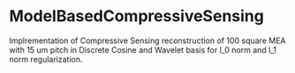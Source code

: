# ModelBasedCompressiveSensing
Implrementation of Compressive Sensing reconstruction of 100 square MEA with 15 um pitch in Discrete Cosine and Wavelet basis for
l_0 norm and l_1 norm regularization.
